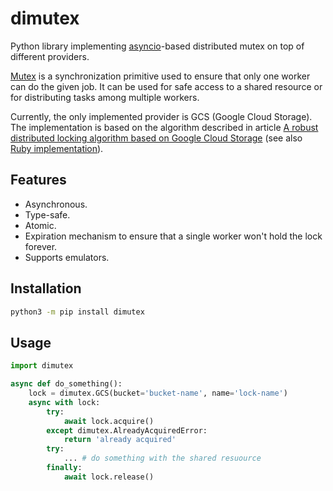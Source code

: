 # dimutex

Python library implementing [asyncio][asyncio]-based distributed mutex on top of different providers.

[Mutex][mutex] is a synchronization primitive used to ensure that only one worker can do the given job. It can be used for safe access to a shared resource or for distributing tasks among multiple workers.

Currently, the only implemented provider is GCS (Google Cloud Storage). The implementation is based on the algorithm described in article [A robust distributed locking algorithm based on Google Cloud Storage][gcs-algo] (see also [Ruby implementation][ruby]).

[asyncio]: https://docs.python.org/3/library/asyncio.html
[mutex]: https://stackoverflow.com/questions/34524/what-is-a-mutex
[gcs-algo]: https://www.joyfulbikeshedding.com/blog/2021-05-19-robust-distributed-locking-algorithm-based-on-google-cloud-storage.html
[ruby]: https://github.com/FooBarWidget/distributed-lock-google-cloud-storage-ruby

## Features

+ Asynchronous.
+ Type-safe.
+ Atomic.
+ Expiration mechanism to ensure that a single worker won't hold the lock forever.
+ Supports emulators.

## Installation

```bash
python3 -m pip install dimutex
```

## Usage

```python
import dimutex

async def do_something():
    lock = dimutex.GCS(bucket='bucket-name', name='lock-name')
    async with lock:
        try:
            await lock.acquire()
        except dimutex.AlreadyAcquiredError:
            return 'already acquired'
        try:
            ... # do something with the shared resuource
        finally:
            await lock.release()
```
